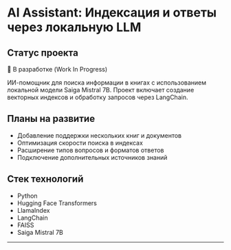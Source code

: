 # AI Assistant: Индексация и ответы через локальную LLM

## Статус проекта
🔧 В разработке (Work In Progress)

ИИ-помощник для поиска информации в книгах с использованием локальной модели Saiga Mistral 7B. Проект включает создание векторных индексов и обработку запросов через LangChain.

## Планы на развитие
- Добавление поддержки нескольких книг и документов
- Оптимизация скорости поиска в индексах
- Расширение типов вопросов и форматов ответов
- Подключение дополнительных источников знаний

## Стек технологий
- Python
- Hugging Face Transformers
- LlamaIndex
- LangChain
- FAISS
- Saiga Mistral 7B

---
